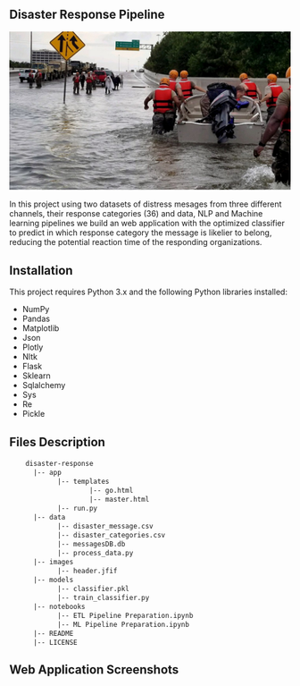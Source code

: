 ## Disaster Response Pipeline

![image info](./images/header.jfif)

In this project using two datasets of distress mesages from three different channels, their response categories (36) and data, NLP and Machine learning pipelines we build an web application with the optimized classifier to predict in which response category the message is likelier to belong, reducing the potential reaction time of the responding organizations.

## Installation

This project requires Python 3.x and the following Python libraries installed:

- NumPy
- Pandas
- Matplotlib
- Json
- Plotly
- Nltk
- Flask
- Sklearn
- Sqlalchemy
- Sys
- Re
- Pickle


## Files Description

        disaster-response
          |-- app
                |-- templates
                        |-- go.html
                        |-- master.html
                |-- run.py
          |-- data
                |-- disaster_message.csv
                |-- disaster_categories.csv
                |-- messagesDB.db
                |-- process_data.py
          |-- images
                |-- header.jfif
          |-- models
                |-- classifier.pkl
                |-- train_classifier.py
          |-- notebooks
                |-- ETL Pipeline Preparation.ipynb
                |-- ML Pipeline Preparation.ipynb
          |-- README
          |-- LICENSE

## Web Application Screenshots
